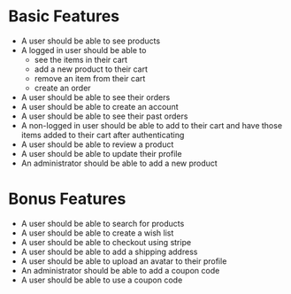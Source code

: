 # Basic Features

- A user should be able to see products
- A logged in user should be able to
  - see the items in their cart
  - add a new product to their cart
  - remove an item from their cart
  - create an order
- A user should be able to see their orders
- A user should be able to create an account
- A user should be able to see their past orders
- A non-logged in user should be able to add to their cart and have those items added to their cart after authenticating
- A user should be able to review a product
- A user should be able to update their profile
- An administrator should be able to add a new product

# Bonus Features
- A user should be able to search for products
- A user should be able to create a wish list
- A user should be able to checkout using stripe
- A user should be able to add a shipping address
- A user should be able to upload an avatar to their profile
- An administrator should be able to add a coupon code
- A user should be able to use a coupon code

